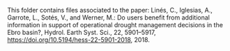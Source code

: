 This folder contains files associated to the paper: Linés, C., Iglesias, A., Garrote, L., Sotés, V., and Werner, M.: Do users benefit from additional information in support of operational drought management decisions in the Ebro basin?, Hydrol. Earth Syst. Sci., 22, 5901–5917, https://doi.org/10.5194/hess-22-5901-2018, 2018. 
